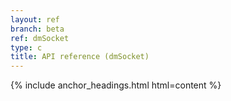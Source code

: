 ```yaml
---
layout: ref
branch: beta
ref: dmSocket
type: c
title: API reference (dmSocket)
---
```

{% include anchor_headings.html html=content %}